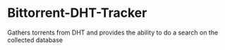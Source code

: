# Bittorrent-DHT-Tracker
Gathers torrents from DHT and provides the ability to do a search on the collected database
